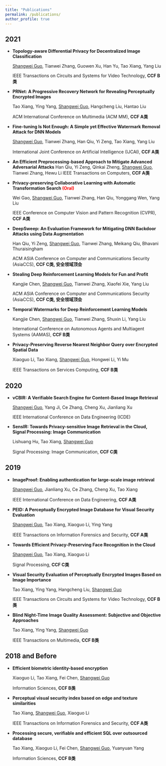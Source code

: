 ```yaml
---
title: "Publications"
permalink: /publications/
author_profile: true
---
```


## 2021

* **Topology-aware Differential Privacy for Decentralized Image Classification**

  <u>Shangwei Guo</u>, Tianwei Zhang, Guowen Xu, Han Yu, Tao Xiang, Yang Liu

  IEEE Transactions on Circuits and Systems for Video Technology,  **CCF B类**

* **PRNet: A Progressive Recovery Network for Revealing Perceptually Encrypted Images**

  Tao Xiang, Ying Yang, <u>Shangwei Guo</u>, Hangcheng Liu, Hantao Liu

  ACM International Conference on Multimedia (ACM MM),  **CCF A类**

* **Fine-tuning Is Not Enough: A Simple yet Effective Watermark Removal Attack for DNN Models**

  <u>Shangwei Guo</u>, Tianwei Zhang, Han Qiu, Yi Zeng, Tao Xiang, Yang Liu

  International Joint Conference on Artificial Intelligence (IJCAI),  **CCF A类**

* **An Efficient Preprocessing-based Approach to Mitigate Advanced Adversarial Attacks**
  Han Qiu, Yi Zeng, Qinkai Zheng, <u>Shangwei Guo</u>, Tianwei Zhang, Hewu Li
  IEEE Transactions on Computers,  **CCF A类**


* **Privacy-preserving Collaborative Learning with Automatic Transformation Search<font  color=red > (Oral)</font>**

  Wei Gao, <u>Shangwei Guo</u>, Tianwei Zhang, Han Qiu, Yonggang Wen, Yang Liu

  IEEE Conference on Computer Vision and Pattern Recognition (CVPR),  **CCF A类**

* **DeepSweep: An Evaluation Framework for Mitigating DNN Backdoor Attacks using Data Augmentation**

  Han Qiu, Yi Zeng, <u>Shangwei Guo</u>, Tianwei Zhang, Meikang Qiu, Bhavani Thuraisingham

  ACM ASIA Conference on Computer and Communications Security (AsiaCCS),  **CCF C类, 安全领域顶会**

* **Stealing Deep Reinforcement Learning Models for Fun and Profit**

  Kangjie Chen, <u>Shangwei Guo</u>, Tianwei Zhang, Xiaofei Xie, Yang Liu

  ACM ASIA Conference on Computer and Communications Security (AsiaCCS),  **CCF C类, 安全领域顶会**

* **Temporal Watermarks for Deep Reinforcement Learning Models**

  Kangjie Chen, <u>Shangwei Guo</u>, Tianwei Zhang, Shuxin Li, Yang Liu

  International Conference on Autonomous Agents and Multiagent Systems (AAMAS),  **CCF B类**

* **Privacy-Preserving Reverse Nearest Neighbor Query over Encrypted Spatial Data**

  Xiaoguo Li, Tao Xiang,  <u>Shangwei Guo</u>, Hongwei Li, Yi Mu

  IEEE Transactions on Services Computing,  **CCF B类**

## 2020

* **vCBIR: A Verifiable Search Engine for Content-Based Image Retrieval**

  <u>Shangwei Guo</u>, Yang Ji, Ce Zhang, Cheng Xu, Jianliang Xu

  IEEE International Conference on Data Engineering (ICDE)

* **SensIR: Towards Privacy-sensitive Image Retrieval in the Cloud, Signal Processing: Image Communication**

  Lishuang Hu, Tao Xiang, <u>Shangwei Guo</u>

  Signal Processing: Image Communication,  **CCF C类**

## 2019

* **ImageProof: Enabling authentication for large-scale image retrieval**

  <u>Shangwei Guo</u>, Jianliang Xu, Ce Zhang, Cheng Xu, Tao Xiang

  IEEE International Conference on Data Engineering,  **CCF A类**

* **PEID: A Perceptually Encrypted Image Database for Visual Security Evaluation**

  <u>Shangwei Guo</u>, Tao Xiang, Xiaoguo Li, Ying Yang

  IEEE Transactions on Information Forensics and Security,   **CCF A类**

* **Towards Efficient Privacy-Preserving Face Recognition in the Cloud**

  <u>Shangwei Guo</u>, Tao Xiang, Xiaoguo Li

  Signal Processing,  **CCF C类**

* **Visual Security Evaluation of Perceptually Encrypted Images Based on Image Importance**

  Tao Xiang, Ying Yang, Hangcheng Liu, <u>Shangwei Guo</u>

  IEEE Transactions on Circuits and Systems for Video Technology,  **CCF B类**

* **Blind Night-Time Image Quality Assessment: Subjective and Objective Approaches**

  Tao Xiang, Ying Yang, <u>Shangwei Guo</u>

  IEEE Transactions on Multimedia,  **CCF B类**

## 2018 and Before

* **Efficient biometric identity-based encryption**

  Xiaoguo Li, Tao Xiang, Fei Chen, <u>Shangwei Guo</u>

  Information Sciences,  **CCF B类**

* **Perceptual visual security index based on edge and texture similarities**

  Tao Xiang, <u>Shangwei Guo</u>, Xiaoguo Li

  IEEE Transactions on Information Forensics and Security, **CCF A类**

* **Processing secure, verifiable and efficient SQL over outsourced database**

  Tao Xiang, Xiaoguo Li, Fei Chen, <u>Shangwei Guo</u>, Yuanyuan Yang

  Information Sciences,  **CCF B类**
